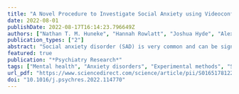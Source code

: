 ```yaml
---
title: "A Novel Procedure to Investigate Social Anxiety using Videoconferencing Software: A Proof-of-Concept study"
date: 2022-08-01
publishDate: 2022-08-17T16:14:23.796649Z
authors: ["Nathan T. M. Huneke", "Hannah Rowlatt", "Joshua Hyde", "Alexander McEwan", "Louise Maryan", "David S. Baldwin", "Matthew Garner"]
publication_types: ["2"]
abstract: "Social anxiety disorder (SAD) is very common and can be significantly disabling. New treatments are needed as the remission rate for SAD is the lowest of all the anxiety disorders. Experimental medicine models, in which features resembling a clinical disorder are experimentally induced, are a cost-effective and timely approach to explore potential novel treatments for psychiatric disorders. Following the emergence of SARS-CoV-2, there is a need to develop experimental medicine models that can be carried out remotely. We developed a novel procedure to investigate SAD (the InterneT-based Stress test for Social Anxiety Disorder; ITSSAD) that can be carried out entirely online by a single investigator, potentially reducing costs and maximising internal reliability. The procedure involves an anticipatory period followed by a naturalistic social interaction task. In a sample of 20 non-treatment-seeking volunteers with symptoms of SAD, the ITSSAD induced significant subjective anxiety and reduced positive affect. Further, increased social anxiety symptoms at baseline predicted increased anxiety during the social interaction task. This protocol needs further validation with physiological measures. The ITSSAD is a new tool for researchers to investigate mechanisms underlying social anxiety disorder."
featured: true
publication: "*Psychiatry Research*"
tags: ["Mental health", "Anxiety disorders", "Experimental methods", "Social anxiety", "Social anxiety disorder"]
url_pdf: "https://www.sciencedirect.com/science/article/pii/S016517812200364X"
doi: "10.1016/j.psychres.2022.114770"
---
```


